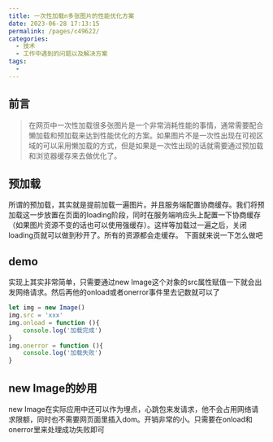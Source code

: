 ```yaml
---
title: 一次性加载n多张图片的性能优化方案
date: 2023-06-28 17:13:15
permalink: /pages/c49622/
categories:
  - 技术
  - 工作中遇到的问题以及解决方案
tags:
  - 
---
```

## 前言
> 在网页中一次性加载很多张图片是一个非常消耗性能的事情，通常需要配合懒加载和预加载来达到性能优化的方案。如果图片不是一次性出现在可视区域的可以采用懒加载的方式，但是如果是一次性出现的话就需要通过预加载和浏览器缓存来去做优化了。

## 预加载
所谓的预加载，其实就是提前加载一遍图片。并且服务端配置协商缓存。我们将预加载这一步放置在页面的loading阶段，同时在服务端响应头上配置一下协商缓存（如果图片资源不变的话也可以使用强缓存）。这样等加载过一遍之后，关闭loading页就可以做到秒开了。所有的资源都会走缓存。
下面就来说一下怎么做吧

## demo
实现上其实非常简单，只需要通过new Image这个对象的src属性赋值一下就会出发网络请求。然后再他的onload或者onerror事件里去记数就可以了
```js
let img = new Image()
img.src = 'xxx'
img.onload = function (){
    console.log('加载完成')
}
img.onerror = function (){
    console.log('加载失败')
}
```
## new Image的妙用
new Image在实际应用中还可以作为埋点，心跳包来发请求，他不会占用网络请求限额，同时也不需要网页面里插入dom。开销非常的小。只需要在onload和onerror里来处理成功失败即可
